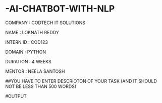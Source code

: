 # -AI-CHATBOT-WITH-NLP

COMPANY : CODTECH IT SOLUTIONS

NAME : LOKNATH REDDY

INTERN ID : COD123

DOMAIN : PYTHON

DURATION : 4 WEEKS

MENTOR : NEELA SANTOSH

##YOU HAVE TO ENTER DESCRIOTON OF YOUR TASK (AND IT SHOULD NOT BE LESS THAN 500 WORDS)

#OUTPUT
